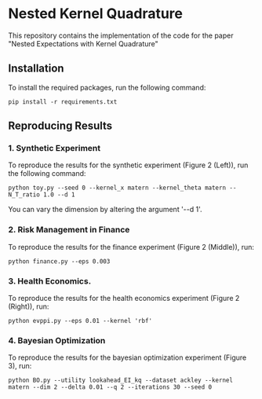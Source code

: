 # Nested Kernel Quadrature

This repository contains the implementation of the code for the paper "Nested Expectations with Kernel Quadrature"

## Installation

To install the required packages, run the following command:
```
pip install -r requirements.txt
```

## Reproducing Results

### 1. Synthetic Experiment

To reproduce the results for the synthetic experiment (Figure 2 (Left)), run the following command:

`python toy.py --seed 0 --kernel_x matern --kernel_theta matern --N_T_ratio 1.0 --d 1`

You can vary the dimension by altering the argument '--d 1'.

### 2. Risk Management in Finance

To reproduce the results for the finance experiment (Figure 2 (Middle)), run:

`python finance.py --eps 0.003`

### 3. Health Economics.

To reproduce the results for the health economics experiment (Figure 2 (Right)), run:

`python evppi.py --eps 0.01 --kernel 'rbf'`

### 4. Bayesian Optimization
To reproduce the results for the bayesian optimization experiment (Figure 3), run:

`python BO.py --utility lookahead_EI_kq --dataset ackley --kernel matern --dim 2 --delta 0.01 --q 2 --iterations 30 --seed 0`